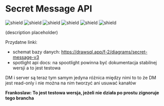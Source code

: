 # Secret Message API
![shield](https://img.shields.io/github/repo-size/Secret-Message/server-api) ![shield](https://img.shields.io/github/v/release/Secret-Message/server-api?color=red&label=Latest%20version%3A) ![shield](https://img.shields.io/github/commits-since/Secret-Message/server-api/latest) ![shield](https://img.shields.io/maintenance/yes/2021) ![shield](https://img.shields.io/badge/License-CC%20BY--NC--ND%204.0-important) ![shield](https://img.shields.io/badge/Supported%20platforms%3A%20-Windows%20%7C%20MacOS%20%7C%20Linux%20%7C%20Ubuntu-informational)
</br>

(description placeholder)

Przydatne linki:
- schemat bazy danych: https://drawsql.app/f-2/diagrams/secret-message-v3
- spotlight api docs: na spootlight powinna być dokumentacja stabilnej wersji a to jest testowa 

DM i server są teraz tym samym jedyna różnica między nimi to to że DM jest read-only i nie można na nim tworzyć ani usuwać kanałów

**Frankoslaw: To jest testowa wersja, jeżeli nie działa po prostu zignoruje tego brancha**